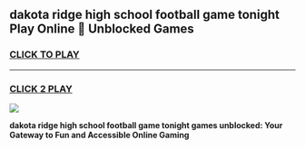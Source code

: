
## dakota ridge high school football game tonight Play Online 👋 Unblocked Games
<h3>
<a href="https://news.freeplayer.one?title=dakota_ridge_high_school_football_game_tonight&ref=17GH">CLICK TO PLAY</a></h3>
<hr>

<h3>
<a href="https://news.freeplayer.one?title=dakota_ridge_high_school_football_game_tonight&ref=17GH">CLICK 2 PLAY</a>
  
</h3>

<a href="https://news.freeplayer.one?title=dakota_ridge_high_school_football_game_tonight&ref=17GH/"><img src="https://clearcache.store/games.png"></a>


**dakota ridge high school football game tonight games unblocked: Your Gateway to Fun and Accessible Online Gaming**

